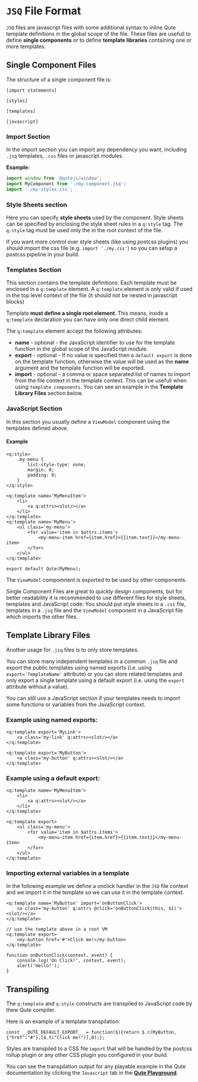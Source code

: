 # `JSQ` File Format


`JSQ` files are javascript files with some additional syntax to inline Qute template definitions in the global scope of the file. These files are usefull to define **single components** or to define **template libraries** containing one or more templates.

## Single Component Files

The structure of a single component file is:

```
[import statements]

[styles]

[templates]

[javascript]
```

### Import Section

In the import section you can import any dependency you want, including `.jsq` templates, `.css` files or javascript modules.

**Example:**

```javascript
import window from '@qutejs/window';
import MyComponent from './my-component.jsq';
import './my-styles.css';
```

### Style Sheets section

Here you can specify **style sheets** used by the component. Style sheets can be specified by enclosing the style sheet rules in a `q:style` tag. The `q:style` tag must be used only the in the root context of the file.

If you want more control over style sheets (like using postcss plugins) you should import the css file (e.g. `import './my.css'`) so you can setup a postcss pipeline in your build.

### Templates Section

This section contains the template definitions. Each template must be enclosed in a `q:template` element.
A `q:template` element is only valid if used in the top level context of the file (it should not be nested in javascript blocks)

Template **must define a single root element**. This means, inside a `q:template` declaration you can have only one direct child element.

The `q:template` element accept the following attributes:

+ **name** - optional - the JavaScript identifier to use for the template function in the global scope of the JavaScript module.
+ **export** - optional - If no value is specified then a `default export` is done on the template function, otherwise the value will be used as the **name** argument and the template function will be exported.
+ **import** - optional - a comma or space separated list of names to import from the file context in the template context. This can be usefull when using `template components`. You can see an example in the **Template Library Files** section below.

### JavaScript Section

In this section you usually define a `ViewModel` component using the templates defined above.

#### Example

```jsq-norun
<q:style>
	.my-menu {
		list-style-type: none;
		margin: 0;
		padding: 0;
	}
</q:style>

<q:template name='MyMenuItem'>
	<li>
		<a q:attrs><slot/></a>
	</li>
</q:template>
<q:template name='MyMenu'>
	<ul class='my-menu'>
		<for value='item in $attrs.items'>
			<my-menu-item href={item.href}>{{item.text}}</my-menu-item>
		</for>
	</ul>
</q:template>

export default Qute(MyMenu);
```

The `ViewModel` compomnent is exported to be used by other components.

Single Component Files are great to quickly design components, but for better readability it is recommended to use different files for style sheets, templates and JavaScript code: You should put style sheets in a `.css` file, templates in a `.jsq` file and the `ViewModel` component in a JavaScript file which imports the other files.


## Template Library Files

Another usage for `.jsq` files is to only store templates.

You can store many independent templates in a common `.jsq` file and export the public templates using named exports (i.e. using `export='TemplateName'` attribute) or you can store related templates and only export a single template using a default export (i.e. using the `export` attribute without a value).

You can still use a JavaScript section if your templates needs to import some functions or variables from the JavaScript context.

### Example using named exports:

```jsq-norun
<q:template export='MyLink'>
	<a class='my-link' q:attrs><slot/></a>
</q:template>

<q:template export='MyButton'>
	<a class='my-button' q:attrs><slot/></a>
</q:template>
```

### Example using a default export:

```jsq-norun
<q:template name='MyMenuItem'>
	<li>
		<a q:attrs><slot/></a>
	</li>
</q:template>

<q:template export>
	<ul class='my-menu'>
		<for value='item in $attrs.items'>
			<my-menu-item href={item.href}>{{item.text}}</my-menu-item>
		</for>
	</ul>
</q:template>
```

### Importing external variables in a template

In the following example we define a onclick handler in the `JSQ` file context and we import it in the template so we can use it in the template context.

```jsq
<q:template name='MyButton' import='onButtonClick'>
	<a class='my-button' q:attrs @click='onButtonClick(this, $1)'><slot/></a>
</q:template>

// use the template above in a root VM
<q:template export>
    <my-button href='#'>Click me!</my-button>
</q:template>

function onButtonClick(context, event) {
	console.log('On Click!', context, event);
    alert('Hello!');
}
```

## Transpiling

The `q:template` and `q:style` constructs are transpiled to JavaScript code by thew Qute compiler.

Here is an example of a template transpilation:

`const __QUTE_DEFAULT_EXPORT__ = function($){return $.c(MyButton,{"href":"#"},[$.t("Click me!")],0);};`

Styles are transpiled to a CSS file `import` that will be handled by the postcss rollup plugin or any other CSS plugin you configured in your build.

You can see the transpilation output for any playable example in the Qute documentation by clicking the `Javascript` tab in the **[Qute Playground](/playground/index.html)**.



